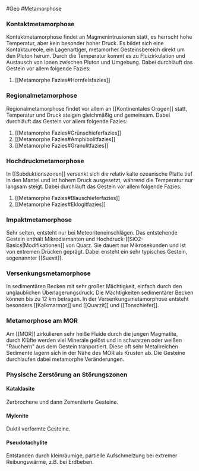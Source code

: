 #Geo #Metamorphose 


### Kontaktmetamorphose

Kontaktmetamorphose findet an Magmenintrusionen statt, es herrscht hohe Temperatur, aber kein besonder hoher Druck. Es bildet sich eine Kontaktaureole, ein Lagenartiger, metamorher Gesteinsbereich direkt um den Pluton herum. Durch die Temperatur kommt es zu Fluizirkulation und Austausch von Ionen zwischen Pluton und Umgebung. Dabei durchläuft das Gestein vor allem folgende Fazies:

1. [[Metamorphe Fazies#Hornfelsfazies]]

### Regionalmetamorphose

Regionalmetamorphose findet vor allem an [[Kontinentales Orogen]] statt, Temperatur und Druck steigen gleichmäßig und gemeinsam. Dabei durchläuft das Gestein vor allem folgende Fazies:

1. [[Metamorphe Fazies#Grünschieferfazies]]
2. [[Metamorphe Fazies#Amphibolitfazies]]
3. [[Metamorphe Fazies#Granulitfazies]]

### Hochdruckmetamorphose

In [[Subduktionszonen]] versenkt sich die relativ kalte ozeanische Platte tief in den Mantel und ist hohem Druck ausgesetzt, während die Temperatur nur langsam steigt. Dabei durchläuft das Gestein vor allem folgende Fazies:

1. [[Metamorphe Fazies#Blauschieferfazies]]
2. [[Metamorphe Fazies#Eklogitfazies]]

### Impaktmetamorphose

Sehr selten, entsteht nur bei Meteoriteneinschlägen. Das entstehende Gestein enthält Mikrodiamanten und Hochdruck-[[SiO2-Basics|Modifikationen]] von Quarz. Sie dauert nur Mikrosekunden und ist von extremen Drücken geprägt. Dabei ensteht ein sehr typisches Gestein, sogenannter [[Suevit]].

### Versenkungsmetamorphose

In sedimentären Becken mit sehr großer Mächtigkeit, einfach durch den unglaublichen Überlagerungsdruck. Die Mächtigkeiten sedimentärer Becken können bis zu 12 km betragen. In der Versenkungsmetamorphose entsteht besonders [[Kalkmarmor]] und [[Quarzit]] und [[Tonschiefer]].

### Metamorphose am MOR

Am [[MOR]] zirkulieren sehr heiße Fluide durch die jungen Magmatite, durch Klüfte werden viel Minerale gelöst und in schwarzen oder weißen "Rauchern" aus dem Gestein tranportiert. Diese oft sehr Metallreichen Sedimente lagern sich in der Nähe des MOR als Krusten ab. Die Gesteine durchlaufen dabei metamorphe Veränderungen.

### Physische Zerstörung an Störungszonen

#### Kataklasite

Zerbrochene und dann Zementierte Gesteine.

#### Mylonite

Duktil verformte Gesteine.

#### Pseudotachylite

Entstanden durch kleinräumige, partielle Aufschmelzung bei extremer Reibungswärme, z.B. bei Erdbeben.

